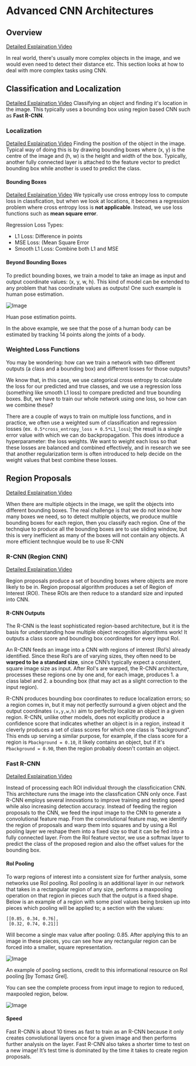 # Advanced CNN Architectures
## Overview
[Detailed Explaination Video](https://www.youtube.com/watch?v=_iRqSOsTBQU)

In real world, there's usually more complex objects in the image, and we would even need to detect their distance etc. This section looks at how to deal with more complex tasks using CNN.

## Classification and Localization
[Detailed Explaination Video](https://www.youtube.com/watch?v=vBE5KvvAYzg)
Classifying an object and finding it's location in the image. This typically uses a bounding box using region based CNN such as **Fast R-CNN**.

### Localization
[Detailed Explaination Video](https://www.youtube.com/watch?v=UqNg9d6cKQU)
Finding the position of the object in the image. Typical way of doing this is by drawing bounding boxes where (x, y) is the centre of the image and (h, w) is the height and width of the box. Typically, another fully connected layer is attached to the feature vector to predict bounding box while another is used to predict the class.

#### Bounding Boxes
[Detailed Explaination Video](https://www.youtube.com/watch?v=2YM82c7SaCo)
We typically use cross entropy loss to compute loss in classfication, but when we look at locations, it becomes a regression problem where cross entropy loss is **not applicable**. Instead, we use loss functions such as **mean square error**.

Regression Loss Types:
- L1 Loss: Difference in points
- MSE Loss: (Mean Square Error
- Smooth L1 Loss: Combine both L1 and MSE

#### Beyond Bounding Boxes
To predict bounding boxes, we train a model to take an image as input and output coordinate values: (x, y, w, h). This kind of model can be extended to any problem that has coordinate values as outputs! One such example is human pose estimation.

![Image](https://video.udacity-data.com/topher/2018/May/5aeb6ac2_screen-shot-2018-05-03-at-1.01.46-pm/screen-shot-2018-05-03-at-1.01.46-pm.png)

Huan pose estimation points.

In the above example, we see that the pose of a human body can be estimated by tracking 14 points along the joints of a body.

### Weighted Loss Functions
You may be wondering: how can we train a network with two different outputs (a class and a bounding box) and different losses for those outputs?

We know that, in this case, we use categorical cross entropy to calculate the loss for our predicted and true classes, and we use a regression loss (something like smooth L1 loss) to compare predicted and true bounding boxes. But, we have to train our whole network using one loss, so how can we combine these?

There are a couple of ways to train on multiple loss functions, and in practice, we often use a weighted sum of classification and regression losses (ex.` 0.5*cross_entropy_loss + 0.5*L1_loss`); the result is a single error value with which we can do backpropagation. This does introduce a hyperparameter: the loss weights. We want to weight each loss so that these losses are balanced and combined effectively, and in research we see that another regularization term is often introduced to help decide on the weight values that best combine these losses.

## Region Proposals
[Detailed Explaination Video](https://www.youtube.com/watch?v=HLwpr7h3rPY)

When there are multiple objects in the image, we split the objects into different bounding boxes. The real challenge is that we do not know how many boxes we need, so to detect multiple objects, we produce multile bounding boxes for each region, then you classify each region. One of the technqiue to produce all the bounding boxes are to use sliding window, but this is very inefficient as many of the boxes will not contain any objects. A more efficient technqiue would be to use R-CNN

### R-CNN (Region CNN)
[Detailed Explaination Video](https://www.youtube.com/watch?v=EchapZJMTYU)

Region proposals produce a set of bounding boxes where objects are more likely to be in. Region proposal algorithm produces a set of Region of Interest (ROI). These ROIs are then reduce to a standard size and inputed into CNN. 

#### R-CNN Outputs
The R-CNN is the least sophisticated region-based architecture, but it is the basis for understanding how multiple object recognition algorithms work! It outputs a class score and bounding box coordinates for every input RoI.

An R-CNN feeds an image into a CNN with regions of interest (RoI’s) already identified. Since these RoI’s are of varying sizes, they often need to be **warped to be a standard size**, since CNN’s typically expect a consistent, square image size as input. After RoI's are warped, the R-CNN architecture, processes these regions one by one and, for each image, produces 1. a class label and 2. a bounding box (that may act as a slight correction to the input region).

R-CNN produces bounding box coordinates to reduce localization errors; so a region comes in, but it may not perfectly surround a given object and the output coordinates `(x,y,w,h)` aim to perfectly localize an object in a given region.
R-CNN, unlike other models, does not explicitly produce a confidence score that indicates whether an object is in a region, instead it cleverly produces a set of class scores for which one class is "background". This ends up serving a similar purpose, for example, if the class score for a region is `Pbackground = 0.10`, it likely contains an object, but if it's `Pbackground = 0.90`, then the region probably doesn't contain an object.

### Fast R-CNN
[Detailed Explaination Video](https://www.youtube.com/watch?v=6FOBZ9OgWlY)

Instead of processing each ROI individual through the classficication CNN. This architecture runs the image into the classfication CNN only once. Fast R-CNN employs several innovations to improve training and testing speed while also increasing detection accuracy. Instead of feeding the region proposals to the CNN, we feed the input image to the CNN to generate a convolutional feature map. From the convolutional feature map, we identify the region of proposals and warp them into squares and by using a RoI pooling layer we reshape them into a fixed size so that it can be fed into a fully connected layer. From the RoI feature vector, we use a softmax layer to predict the class of the proposed region and also the offset values for the bounding box.

#### RoI Pooling
To warp regions of interest into a consistent size for further analysis, some networks use RoI pooling. RoI pooling is an additional layer in our network that takes in a rectangular region of any size, performs a maxpooling operation on that region in pieces such that the output is a fixed shape. Below is an example of a region with some pixel values being broken up into pieces which pooling will be applied to; a section with the values:

```
[[0.85, 0.34, 0.76],
 [0.32, 0.74, 0.21]]
 ```
Will become a single max value after pooling: 0.85. After applying this to an image in these pieces, you can see how any rectangular region can be forced into a smaller, square representation.

![Image](https://video.udacity-data.com/topher/2018/May/5aeb9cc4_screen-shot-2018-05-03-at-4.34.25-pm/screen-shot-2018-05-03-at-4.34.25-pm.png)

An example of pooling sections, credit to this informational resource on RoI pooling [by Tomasz Grel].

You can see the complete process from input image to region to reduced, maxpooled region, below.

![Image](https://video.udacity-data.com/topher/2018/May/5aeb9dc6_roi-pooling-gif/roi-pooling-gif.gif)

#### Speed
Fast R-CNN is about 10 times as fast to train as an R-CNN because it only creates convolutional layers once for a given image and then performs further analysis on the layer. Fast R-CNN also takes a shorter time to test on a new image! It’s test time is dominated by the time it takes to create region proposals.
